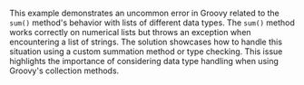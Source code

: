 This example demonstrates an uncommon error in Groovy related to the `sum()` method's behavior with lists of different data types.  The `sum()` method works correctly on numerical lists but throws an exception when encountering a list of strings. The solution showcases how to handle this situation using a custom summation method or type checking. This issue highlights the importance of considering data type handling when using Groovy's collection methods.